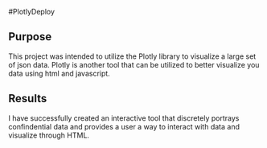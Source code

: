 #PlotlyDeploy

## Purpose
This project was intended to utilize the Plotly library to visualize a large set of json data.  Plotly is another tool that can be utilized to better visualize you data using html and javascript.  

## Results
I have successfully created an interactive tool that discretely portrays confindential data and provides a user a way to interact with data and visualize through HTML.

